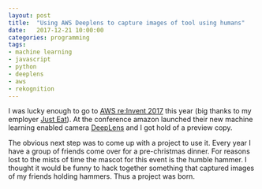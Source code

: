 ```yaml
---
layout: post
title:  "Using AWS Deeplens to capture images of tool using humans"
date:   2017-12-21 10:00:00
categories: programming
tags:
- machine learning
- javascript
- python
- deeplens
- aws
- rekognition
---
```


I was lucky enough to go to [AWS re:Invent 2017][website-reinvent] this year (big thanks to my employer [Just Eat][website-justeat]).
At the conference amazon launched their new machine learning enabled camera [DeepLens][website-deeplens] and I got hold of a preview copy.

The obvious next step was to come up with a project to use it. Every year I have a group of friends come over for a pre-christmas dinner. 
For reasons lost to the mists of time the mascot for this event is the humble hammer. I thought it would be funny to hack together
something that captured images of my friends holding hammers. Thus a project was born.



[website-deeplens]: https://aws.amazon.com/deeplens/
[website-reinvent]: https://reinvent.awsevents.com/
[website-justeat]: https://tech.just-eat.com/
